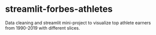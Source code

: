 # streamlit-forbes-athletes

Data cleaning and streamlit mini-project to visualize top athlete earners from 1990-2019 with different slices.
